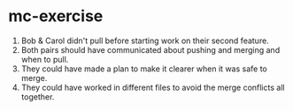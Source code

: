 # mc-exercise
1) Bob & Carol didn't pull before starting work on their second feature.
2) Both pairs should have communicated about pushing and merging and when to pull.
3) They could have made a plan to make it clearer when it was safe to merge.
4) They could have worked in different files to avoid the merge conflicts all together.